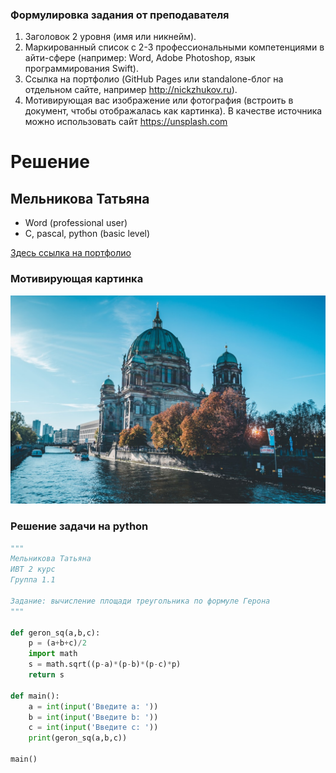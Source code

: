 ### Формулировка задания от преподавателя

1. Заголовок 2 уровня (имя или никнейм).
2. Маркированный список с 2-3 профессиональными компетенциями в айти-сфере (например: Word, Adobe Photoshop, язык программирования Swift).
3. Ссылка на портфолио (GitHub Pages или standalone-блог на отдельном сайте, например http://nickzhukov.ru).
4. Мотивирующая вас изображение или фотография (встроить в документ, чтобы отображалась как картинка). В качестве источника можно использовать сайт https://unsplash.com 

# Решение

## Мельникова Татьяна

- Word (professional user)
- C, pascal, python (basic level)

[Здесь ссылка на портфолио](https://tannia6849.github.io)

### Мотивирующая картинка

![Берлин](photo-1509136561942-7d8663edaaa2.jpg "Берлинский кафедральный собор")

### Решение задачи на python

```python
"""
Мельникова Татьяна 
ИВТ 2 курс 
Группа 1.1

Задание: вычисление площади треугольника по формуле Герона
"""

def geron_sq(a,b,c):
    p = (a+b+c)/2
    import math
    s = math.sqrt((p-a)*(p-b)*(p-c)*p)
    return s

def main():
    a = int(input('Введите a: '))
    b = int(input('Введите b: '))
    c = int(input('Введите c: '))
    print(geron_sq(a,b,c))

main()
```
